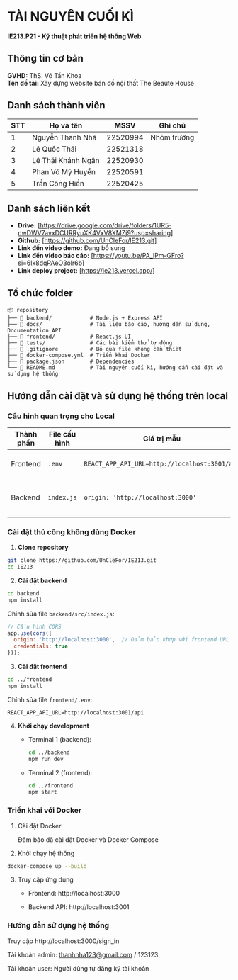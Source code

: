 # TÀI NGUYÊN CUỐI KÌ  
**IE213.P21 - Kỹ thuật phát triển hệ thống Web**  

## Thông tin cơ bản  
**GVHD:** ThS. Võ Tấn Khoa  
**Tên đề tài:** Xây dựng website bán đồ nội thất The Beaute House  

## Danh sách thành viên  

| STT | Họ và tên           | MSSV     | Ghi chú      |
|-----|---------------------|----------|--------------|
| 1   | Nguyễn Thanh Nhã    | 22520994 | Nhóm trưởng  |
| 2   | Lê Quốc Thái        | 22521318 |              |
| 3   | Lê Thái Khánh Ngân  | 22520930 |              |
| 4   | Phan Võ Mỹ Huyền    | 22520591 |              |
| 5   | Trần Công Hiển      | 22520425 |              |

## Danh sách liên kết  
- **Drive:** [https://drive.google.com/drive/folders/1UR5-nwDWV7avxDCURRyuXK4VxV8XMZj9?usp=sharing]
- **Github:** [https://github.com/UnCleFor/IE213.git]
- **Link đến video demo:** Đang bổ sung  
- **Link đến video báo cáo:** [https://youtu.be/PA_lPm-GFro?si=6lx8dqPAeO3olr6b]
- **Link deploy project:** [https://ie213.vercel.app/]

## Tổ chức folder

    📦 repository
    ├── 📂 backend/            # Node.js + Express API
    ├── 📂 docs/               # Tài liệu báo cáo, hướng dẫn sử dụng, Documentation API
    ├── 📂 frontend/           # React.js UI
    ├── 📂 tests/              # Các bài kiểm thử tự động
    ├── 📄 .gitignore          # Bỏ qua file không cần thiết
    ├── 📄 docker-compose.yml  # Triển khai Docker
    ├── 📄 package.json        # Dependencies
    └── 📄 README.md           # Tài nguyên cuối kì, hướng dẫn cài đặt và sử dụng hệ thống
    
## Hướng dẫn cài đặt và sử dụng hệ thống trên local

### Cấu hình quan trọng cho Local

| Thành phần | File cấu hình |                      Giá trị mẫu                     |           Mục đích        |
|------------|---------------|------------------------------------------------------|---------------------------|
| Frontend   |    `.env`     | `REACT_APP_API_URL=http://localhost:3001/api`        | Kết nối tới API local     |
| Backend    |    `index.js` | `origin: 'http://localhost:3000'`                    | Cho phép CORS từ frontend |


### Cài đặt thủ công không dùng Docker

1. **Clone repository**
```bash
git clone https://github.com/UnCleFor/IE213.git
cd IE213
```

2. **Cài đặt backend**
```bash
cd backend
npm install
```
Chỉnh sửa file `backend/src/index.js`:
```javascript
// Cấu hình CORS
app.use(cors({
  origin: 'http://localhost:3000',  // Đảm bảo khớp với frontend URL
  credentials: true
}));
```

3. **Cài đặt frontend**
```bash
cd ../frontend
npm install
```
Chỉnh sửa file `frontend/.env`:
```env
REACT_APP_API_URL=http://localhost:3001/api
```

4. **Khởi chạy development**
   - Terminal 1 (backend):
     ```bash
     cd ../backend
     npm run dev
     ```
   
   - Terminal 2 (frontend):
     ```bash
     cd ../frontend
     npm start
     ```
     
### Triển khai với Docker

1. Cài đặt Docker

   Đảm bảo đã cài đặt Docker và Docker Compose

3. Khởi chạy hệ thống
```bash
docker-compose up --build
```

3. Truy cập ứng dụng

    - Frontend: http://localhost:3000

    - Backend API: http://localhost:3001

### Hướng dẫn sử dụng hệ thống

Truy cập http://localhost:3000/sign_in

Tài khoản admin: thanhnha123@gmail.com / 123123

Tài khoản user: Người dùng tự đăng ký tài khoản
